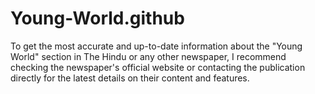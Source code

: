 # Young-World.github
To get the most accurate and up-to-date information about the "Young World" section in The Hindu or any other newspaper, I recommend checking the newspaper's official website or contacting the publication directly for the latest details on their content and features.
